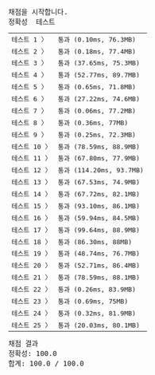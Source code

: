 <pre class="console-content"><div></div><div class="console-heading">채점을 시작합니다.</div><div class="console-message">정확성  테스트</div><table class="console-test-group" data-category="correctness"><tbody><tr data-testcase-id="54449"><td valign="top" class="td-label">테스트 1 <span>〉</span></td><td class="result passed">통과 (0.10ms, 76.3MB)</td></tr><tr data-testcase-id="54450"><td valign="top" class="td-label">테스트 2 <span>〉</span></td><td class="result passed">통과 (0.18ms, 77.4MB)</td></tr><tr data-testcase-id="54451"><td valign="top" class="td-label">테스트 3 <span>〉</span></td><td class="result passed">통과 (37.65ms, 75.3MB)</td></tr><tr data-testcase-id="54452"><td valign="top" class="td-label">테스트 4 <span>〉</span></td><td class="result passed">통과 (52.77ms, 89.7MB)</td></tr><tr data-testcase-id="54453"><td valign="top" class="td-label">테스트 5 <span>〉</span></td><td class="result passed">통과 (0.65ms, 71.8MB)</td></tr><tr data-testcase-id="54454"><td valign="top" class="td-label">테스트 6 <span>〉</span></td><td class="result passed">통과 (27.22ms, 74.6MB)</td></tr><tr data-testcase-id="54455"><td valign="top" class="td-label">테스트 7 <span>〉</span></td><td class="result passed">통과 (0.06ms, 77.2MB)</td></tr><tr data-testcase-id="54456"><td valign="top" class="td-label">테스트 8 <span>〉</span></td><td class="result passed">통과 (0.36ms, 77MB)</td></tr><tr data-testcase-id="54457"><td valign="top" class="td-label">테스트 9 <span>〉</span></td><td class="result passed">통과 (0.25ms, 72.3MB)</td></tr><tr data-testcase-id="54458"><td valign="top" class="td-label">테스트 10 <span>〉</span></td><td class="result passed">통과 (78.59ms, 88.9MB)</td></tr><tr data-testcase-id="54459"><td valign="top" class="td-label">테스트 11 <span>〉</span></td><td class="result passed">통과 (67.80ms, 77.9MB)</td></tr><tr data-testcase-id="54460"><td valign="top" class="td-label">테스트 12 <span>〉</span></td><td class="result passed">통과 (114.20ms, 93.7MB)</td></tr><tr data-testcase-id="54461"><td valign="top" class="td-label">테스트 13 <span>〉</span></td><td class="result passed">통과 (67.53ms, 74.9MB)</td></tr><tr data-testcase-id="54462"><td valign="top" class="td-label">테스트 14 <span>〉</span></td><td class="result passed">통과 (67.72ms, 82.1MB)</td></tr><tr data-testcase-id="54463"><td valign="top" class="td-label">테스트 15 <span>〉</span></td><td class="result passed">통과 (93.10ms, 86.1MB)</td></tr><tr data-testcase-id="54464"><td valign="top" class="td-label">테스트 16 <span>〉</span></td><td class="result passed">통과 (59.94ms, 84.5MB)</td></tr><tr data-testcase-id="54465"><td valign="top" class="td-label">테스트 17 <span>〉</span></td><td class="result passed">통과 (99.64ms, 88.9MB)</td></tr><tr data-testcase-id="54466"><td valign="top" class="td-label">테스트 18 <span>〉</span></td><td class="result passed">통과 (86.30ms, 88MB)</td></tr><tr data-testcase-id="54467"><td valign="top" class="td-label">테스트 19 <span>〉</span></td><td class="result passed">통과 (48.74ms, 76.7MB)</td></tr><tr data-testcase-id="54468"><td valign="top" class="td-label">테스트 20 <span>〉</span></td><td class="result passed">통과 (52.71ms, 86.4MB)</td></tr><tr data-testcase-id="54469"><td valign="top" class="td-label">테스트 21 <span>〉</span></td><td class="result passed">통과 (78.59ms, 88.1MB)</td></tr><tr data-testcase-id="54470"><td valign="top" class="td-label">테스트 22 <span>〉</span></td><td class="result passed">통과 (0.26ms, 83.9MB)</td></tr><tr data-testcase-id="54471"><td valign="top" class="td-label">테스트 23 <span>〉</span></td><td class="result passed">통과 (0.69ms, 75MB)</td></tr><tr data-testcase-id="54472"><td valign="top" class="td-label">테스트 24 <span>〉</span></td><td class="result passed">통과 (0.32ms, 81.9MB)</td></tr><tr data-testcase-id="54635"><td valign="top" class="td-label">테스트 25 <span>〉</span></td><td class="result passed">통과 (20.03ms, 80.1MB)</td></tr></tbody></table><div class="console-heading">채점 결과</div><div class="console-message">정확성: 100.0</div><div class="console-message">합계: 100.0 / 100.0</div></pre>